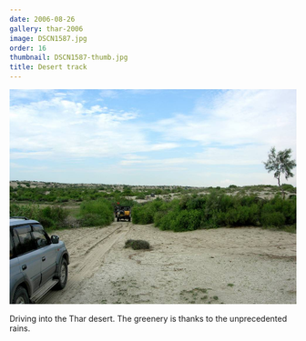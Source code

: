 ```yaml
---
date: 2006-08-26
gallery: thar-2006
image: DSCN1587.jpg
order: 16
thumbnail: DSCN1587-thumb.jpg
title: Desert track
---
```


![Desert track](./DSCN1587.jpg)

Driving into the Thar desert. The greenery is thanks to the unprecedented rains.